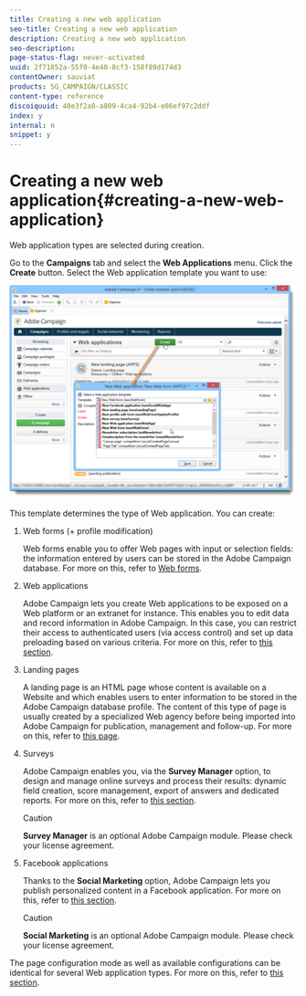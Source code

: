 ```yaml
---
title: Creating a new web application
seo-title: Creating a new web application
description: Creating a new web application
seo-description: 
page-status-flag: never-activated
uuid: 2f71852a-55f0-4e40-8cf3-158f89d174d3
contentOwner: sauviat
products: SG_CAMPAIGN/CLASSIC
content-type: reference
discoiquuid: 40e3f2a0-a809-4ca4-92b4-e06ef97c2ddf
index: y
internal: n
snippet: y
---
```


# Creating a new web application{#creating-a-new-web-application}

Web application types are selected during creation.

Go to the **Campaigns** tab and select the **Web Applications** menu. Click the **Create** button. Select the Web application template you want to use:

![](assets/webapp_create_from_campaign.png)

This template determines the type of Web application. You can create:

1. Web forms (+ profile modification)

   Web forms enable you to offer Web pages with input or selection fields: the information entered by users can be stored in the Adobe Campaign database. For more on this, refer to [Web forms](../../web/using/about-web-forms.md).

1. Web applications

   Adobe Campaign lets you create Web applications to be exposed on a Web platform or an extranet for instance. This enables you to edit data and record information in Adobe Campaign. In this case, you can restrict their access to authenticated users (via access control) and set up data preloading based on various criteria. For more on this, refer to [this section](../../web/using/about-web-applications.md).

1. Landing pages

   A landing page is an HTML page whose content is available on a Website and which enables users to enter information to be stored in the Adobe Campaign database profile. The content of this type of page is usually created by a specialized Web agency before being imported into Adobe Campaign for publication, management and follow-up. For more on this, refer to [this page](../../web/using/creating-a-landing-page.md).

1. Surveys

   Adobe Campaign enables you, via the **Survey Manager** option, to design and manage online surveys and process their results: dynamic field creation, score management, export of answers and dedicated reports. For more on this, refer to [this section](../../web/using/about-surveys.md).

   >[!CAUTION]
   >
   >**Survey Manager** is an optional Adobe Campaign module. Please check your license agreement.

1. Facebook applications

   Thanks to the **Social Marketing** option, Adobe Campaign lets you publish personalized content in a Facebook application. For more on this, refer to [this section](../../social/using/about-social-marketing.md).

   >[!CAUTION]
   >
   >**Social Marketing** is an optional Adobe Campaign module. Please check your license agreement.

The page configuration mode as well as available configurations can be identical for several Web application types. For more on this, refer to [this section](../../web/using/about-web-forms.md).
